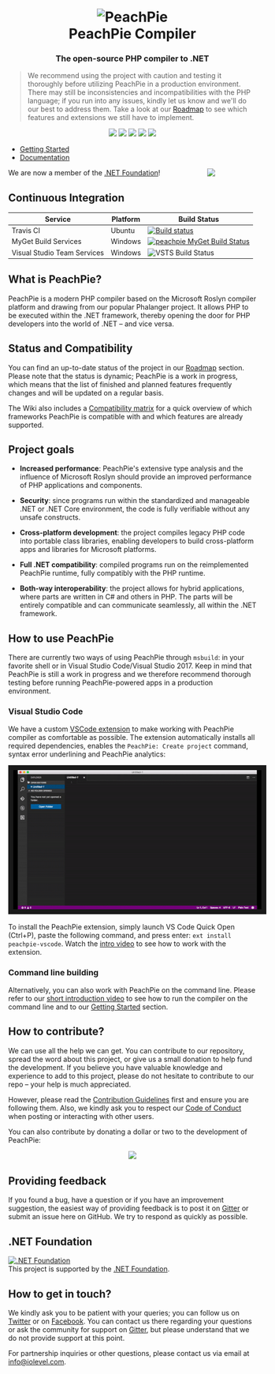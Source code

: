 <h1 align="center">
  <br>
  <img src="https://www.peachpie.io/wp-content/uploads/2017/10/full-orange-400x100.png" width="400" alt="PeachPie"/>
  <br>
  PeachPie Compiler
  <br>
</h1>

<h3 align="center">The open-source PHP compiler to .NET</h3>

> We recommend using the project with caution and testing it thoroughly before utilizing PeachPie in a production environment. There may still be inconsistencies and incompatibilities with the PHP language; if you run into any issues, kindly let us know and we'll do our best to address them. Take a look at our [Roadmap](https://github.com/peachpiecompiler/peachpie/wiki/Peachpie-Roadmap) to see which features and extensions we still have to implement.

<p align="center">
<a href="http://www.nuget.org/profiles/peachpie"><img src="https://img.shields.io/nuget/v/Peachpie.App.svg?style=flat"></a>
<a href="https://gitter.im/iolevel/peachpie"><img src="https://badges.gitter.im/iolevel/peachpie.svg"></a>
<a href="http://www.peachpie.io"><img src="https://img.shields.io/badge/Web-peachpie.io-orange.svg"></a>
<a href="https://twitter.com/pchpcompiler"><img src="https://img.shields.io/badge/Twitter-%40pchpcompiler-blue.svg"></a>
<a href="https://www.paypal.com/cgi-bin/webscr?cmd=_s-xclick&hosted_button_id=BY2V98VY57K2E" target="_blank"><img src="https://img.shields.io/badge/$-donate-ff69b4.svg?maxAge=2592000&amp;style=flat"></a>
</p>

- [Getting Started](https://github.com/peachpiecompiler/peachpie/wiki/Getting-Started)  
- [Documentation](https://github.com/peachpiecompiler/peachpie/wiki)

[<img align="right" src="https://github.com/peachpiecompiler/peachpie/blob/master/docs/logos/dotnet-foundation-logo.png" width="100" />](https://www.dotnetfoundation.org/)
We are now a member of the [.NET Foundation](https://www.dotnetfoundation.org/about)!

## Continuous Integration

| Service  | Platform  | Build Status  |
|---|---|---|
| Travis CI | Ubuntu  | [![Build status](https://api.travis-ci.org/peachpiecompiler/peachpie.svg?branch=master)](https://travis-ci.org/peachpiecompiler/peachpie)  |
| MyGet Build Services  | Windows  | [![peachpie MyGet Build Status](https://www.myget.org/BuildSource/Badge/peachpie?identifier=14586f8c-2600-412f-b9b0-39db8e930806)](https://www.myget.org/gallery/peachpie)    |
| Visual Studio Team Services | Windows | ![VSTS Build Status](https://iolevel.visualstudio.com/_apis/public/build/definitions/bd7dcca1-8515-44f8-81d0-bb2acc03d949/1/badge)|

## What is PeachPie?
PeachPie is a modern PHP compiler based on the Microsoft Roslyn compiler platform and drawing from our popular Phalanger project. It allows PHP to be executed within the .NET framework, thereby opening the door for PHP developers into the world of .NET – and vice versa.

## Status and Compatibility
You can find an up-to-date status of the project in our [Roadmap](https://github.com/peachpiecompiler/peachpie/wiki/Peachpie-Roadmap) section. Please note that the status is dynamic; PeachPie is a work in progress, which means that the list of finished and planned features frequently changes and will be updated on a regular basis.

The Wiki also includes a [Compatibility matrix](https://github.com/peachpiecompiler/peachpie/wiki/Compatibility) for a quick overview of which frameworks PeachPie is compatible with and which features are already supported. 

## Project goals
- **Increased performance**: PeachPie's extensive type analysis and the influence of Microsoft Roslyn should provide an improved performance of PHP applications and components. 

- **Security**: since programs run within the standardized and manageable .NET or .NET Core environment, the code is fully verifiable without any unsafe constructs. 

- **Cross-platform development**: the project compiles legacy PHP code into portable class libraries, enabling developers to build cross-platform apps and libraries for Microsoft platforms.  

- **Full .NET compatibility**: compiled programs run on the reimplemented PeachPie runtime, fully compatibly with the PHP runtime.

- **Both-way interoperability**: the project allows for hybrid applications, where parts are written in C# and others in PHP. The parts will be entirely compatible and can communicate seamlessly, all within the .NET framework.  


## How to use PeachPie
There are currently two ways of using PeachPie through `msbuild`: in your favorite shell or in Visual Studio Code/Visual Studio 2017. Keep in mind that PeachPie is still a work in progress and we therefore recommend thorough testing before running PeachPie-powered apps in a production environment.

### Visual Studio Code 
We have a custom [VSCode extension](https://marketplace.visualstudio.com/items?itemName=iolevel.peachpie-vscode) to make working with PeachPie compiler as comfortable as possible. The extension automatically installs all required dependencies, enables the `PeachPie: Create project` command, syntax error underlining and PeachPie analytics:

<p align="center">
<a href="https://marketplace.visualstudio.com/items?itemName=iolevel.peachpie-vscode" target="_blank"><img src="https://raw.githubusercontent.com/iolevel/peachpie-vscode/master/src/Peachpie.VSCode/images/tEDLQt.gif" 
alt="Peachpie Extension" border="10" /></a> 
</p>

To install the PeachPie extension, simply launch VS Code Quick Open (Ctrl+P), paste the following command, and press enter: `ext install peachpie-vscode`. Watch the [intro video](https://youtu.be/hBiixbockK4) to see how to work with the extension.

### Command line building
Alternatively, you can also work with PeachPie on the command line. Please refer to our [short introduction video](https://www.youtube.com/watch?v=GVWVInYiYLY) to see how to run the compiler on the command line and to our [Getting Started](https://github.com/peachpiecompiler/peachpie/wiki/Getting-Started) section. 

## How to contribute?
We can use all the help we can get. You can contribute to our repository, spread the word about this project, or give us a small donation to help fund the development. If you believe you have valuable knowledge and experience to add to this project, please do not hesitate to contribute to our repo – your help is much appreciated. 

However, please read the [Contribution Guidelines](https://github.com/peachpiecompiler/peachpie/blob/master/CONTRIBUTING.md) first and ensure you are following them. Also, we kindly ask you to respect our [Code of Conduct](https://github.com/peachpiecompiler/peachpie/blob/master/CODE_OF_CONDUCT.md) when posting or interacting with other users. 

You can also contribute by donating a dollar or two to the development of PeachPie:
<p align="center"> <a href="https://www.paypal.com/cgi-bin/webscr?cmd=_s-xclick&hosted_button_id=BY2V98VY57K2E" target="_blank"><img src="https://www.paypalobjects.com/en_US/i/btn/btn_donateCC_LG.gif"/></a> </p>  

## Providing feedback
If you found a bug, have a question or if you have an improvement suggestion, the easiest way of providing feedback is to post it on [Gitter](https://gitter.im/iolevel/peachpie) or submit an issue here on GitHub. We try to respond as quickly as possible.


## .NET Foundation
<a href="https://dotnetfoundation.org"><img src="https://github.com/peachpiecompiler/peachpie/blob/master/docs/logos/dotnet-foundation-logo.png" width="150" alt=".NET Foundation"></a>
  <br>
This project is supported by the [.NET Foundation](http://www.dotnetfoundation.org).


## How to get in touch?
We kindly ask you to be patient with your queries; you can follow us on [Twitter](https://twitter.com/pchpcompiler) or on [Facebook](https://www.facebook.com/pchpcompiler/). You can contact us there regarding your questions or ask the community for support on [Gitter](https://gitter.im/iolevel/peachpie), but please understand that we do not provide support at this point.

For partnership inquiries or other questions, please contact us via email at info@iolevel.com.
